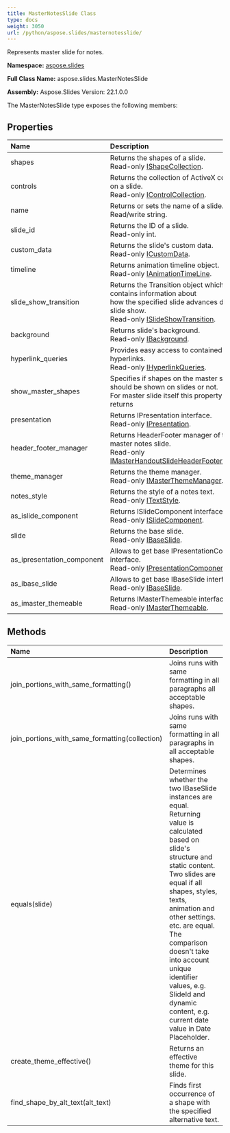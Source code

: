 ```yaml
---
title: MasterNotesSlide Class
type: docs
weight: 3050
url: /python/aspose.slides/masternotesslide/
---
```


Represents master slide for notes.

**Namespace:** [aspose.slides](/python/aspose.slides/)

**Full Class Name:** aspose.slides.MasterNotesSlide

**Assembly:**  Aspose.Slides Version: 22.1.0.0

The MasterNotesSlide type exposes the following members:
## **Properties**
|**Name**|**Description**|
| :- | :- |
|shapes|Returns the shapes of a slide.<br/>            Read-only [IShapeCollection](/python/aspose.slides/ishapecollection/).|
|controls|Returns the collection of ActiveX controls on a slide.<br/>            Read-only [IControlCollection](/python/aspose.slides/icontrolcollection/).|
|name|Returns or sets the name of a slide.<br/>            Read/write string.|
|slide_id|Returns the ID of a slide.<br/>            Read-only int.|
|custom_data|Returns the slide's custom data.<br/>            Read-only [ICustomData](/python/aspose.slides/icustomdata/).|
|timeline|Returns animation timeline object.<br/>            Read-only [IAnimationTimeLine](/python/aspose.slides/ianimationtimeline/).|
|slide_show_transition|Returns the Transition object which contains information about<br/>            how the specified slide advances during a slide show.<br/>            Read-only [ISlideShowTransition](/python/aspose.slides/islideshowtransition/).|
|background|Returns slide's background.<br/>            Read-only [IBackground](/python/aspose.slides/ibackground/).|
|hyperlink_queries|Provides easy access to contained hyperlinks.<br/>            Read-only [IHyperlinkQueries](/python/aspose.slides/ihyperlinkqueries/).|
|show_master_shapes|Specifies if shapes on the master slide should be shown on slides or not.<br/>            For master slide itself this property always returns|
|presentation|Returns IPresentation interface.<br/>            Read-only [IPresentation](/python/aspose.slides/ipresentation/).|
|header_footer_manager|Returns HeaderFooter manager of the master notes slide.<br/>            Read-only [IMasterHandoutSlideHeaderFooterManager](/python/aspose.slides/imasterhandoutslideheaderfootermanager/).|
|theme_manager|Returns the theme manager.<br/>            Read-only [IMasterThemeManager](/python/aspose.slides.theme/imasterthememanager/).|
|notes_style|Returns the style of a notes text.<br/>            Read-only [ITextStyle](/python/aspose.slides/itextstyle/).|
|as_islide_component|Returns ISlideComponent interface.<br/>            Read-only [ISlideComponent](/python/aspose.slides/islidecomponent/).|
|slide|Returns the base slide.<br/>            Read-only [IBaseSlide](/python/aspose.slides/ibaseslide/).|
|as_ipresentation_component|Allows to get base IPresentationComponent interface.<br/>            Read-only [IPresentationComponent](/python/aspose.slides/ipresentationcomponent/).|
|as_ibase_slide|Allows to get base IBaseSlide interface.<br/>            Read-only [IBaseSlide](/python/aspose.slides/ibaseslide/).|
|as_imaster_themeable|Returns IMasterThemeable interface.<br/>            Read-only [IMasterThemeable](/python/aspose.slides.theme/imasterthemeable/).|
## **Methods**
|**Name**|**Description**|
| :- | :- |
|join_portions_with_same_formatting()|Joins runs with same formatting in all paragraphs all acceptable shapes.|
|join_portions_with_same_formatting(collection)|Joins runs with same formatting in all paragraphs in all acceptable shapes.|
|equals(slide)|Determines whether the two IBaseSlide instances are equal.<br/>            Returning value is calculated based on slide's structure and static content.<br/>            Two slides are equal if all shapes, styles, texts, animation and other settings. etc. are equal. The comparison doesn't take into account unique identifier values, e.g. SlideId and dynamic content, e.g. current date value in Date Placeholder.|
|create_theme_effective()|Returns an effective theme for this slide.|
|find_shape_by_alt_text(alt_text)|Finds first occurrence of a shape with the specified alternative text.|
